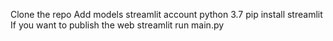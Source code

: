 Clone the repo 
Add models 
streamlit account
python 3.7
pip install streamlit
If you want to publish the web
streamlit run main.py
